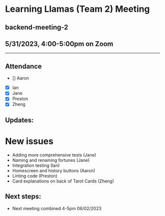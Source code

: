 # Learning Llamas (Team 2) Meeting
## backend-meeting-2
## 5/31/2023, 4:00-5:00pm on Zoom
---
## Attendance
- [] Aaron
- [x] Ian
- [x] Jane
- [x] Preston
- [x] Zheng 

## Updates:
# New issues
* Adding more comprehensive tests (Jane)
* Naming and renaming fortunes (Jane)
* Integration testing (Ian)
* Homescreen and history buttons (Aaron)
* Linting code (Preston)
* Card explanations on back of Tarot Cards (Zheng)

## Next steps:
* Next meeting combined 4-5pm 06/02/2023
